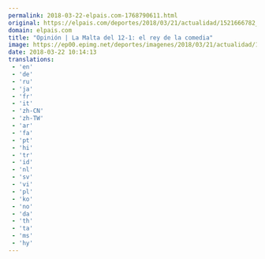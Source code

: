 ```yaml
---
permalink: 2018-03-22-elpais.com-1768790611.html
original: https://elpais.com/deportes/2018/03/21/actualidad/1521666782_904848.html#?ref=rss&format=simple&link=link
domain: elpais.com
title: "Opinión | La Malta del 12-1: el rey de la comedia"
image: https://ep00.epimg.net/deportes/imagenes/2018/03/21/actualidad/1521666782_904848_1521667313_rrss_normal.jpg
date: 2018-03-22 10:14:13
translations: 
 - 'en'
 - 'de'
 - 'ru'
 - 'ja'
 - 'fr'
 - 'it'
 - 'zh-CN'
 - 'zh-TW'
 - 'ar'
 - 'fa'
 - 'pt'
 - 'hi'
 - 'tr'
 - 'id'
 - 'nl'
 - 'sv'
 - 'vi'
 - 'pl'
 - 'ko'
 - 'no'
 - 'da'
 - 'th'
 - 'ta'
 - 'ms'
 - 'hy'
---
```



